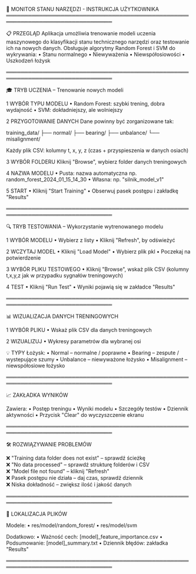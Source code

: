 🔧 MONITOR STANU NARZĘDZI - INSTRUKCJA UŻYTKOWNIKA
═══════════════════════════════════════════════════════════════════════════════

📋 PRZEGLĄD
Aplikacja umożliwia trenowanie modeli uczenia maszynowego do klasyfikacji stanu technicznego narzędzi oraz testowanie ich na nowych danych. Obsługuje algorytmy Random Forest i SVM do wykrywania:
• Stanu normalnego
• Niewyważenia
• Niewspółosiowości
• Uszkodzeń łożysk

═══════════════════════════════════════════════════════════════════════════════

🎓 TRYB UCZENIA – Trenowanie nowych modeli

1 WYBÓR TYPU MODELU
   • Random Forest: szybki trening, dobra wydajność
   • SVM: dokładniejszy, ale wolniejszy

2 PRZYGOTOWANIE DANYCH
   Dane powinny być zorganizowane tak:

   training_data/
   ├── normal/
   ├── bearing/
   ├── unbalance/
   └── misalignment/

   Każdy plik CSV: kolumny t, x, y, z (czas + przyspieszenia w danych osiach)

3 WYBÓR FOLDERU
   Kliknij "Browse", wybierz folder danych treningowych

4 NAZWA MODELU
   • Pusta: nazwa automatyczna np. random_forest_2024_01_15_14_30
   • Własna: np. "silnik_model_v1"

5 START
   • Kliknij "Start Training"
   • Obserwuj pasek postępu i zakładkę "Results"

═══════════════════════════════════════════════════════════════════════════════

🔍 TRYB TESTOWANIA – Wykorzystanie wytrenowanego modelu

1 WYBÓR MODELU
   • Wybierz z listy
   • Kliknij "Refresh", by odświeżyć

2 WCZYTAJ MODEL
   • Kliknij "Load Model"
   • Wybierz plik pkl
   • Poczekaj na potwierdzenie

3 WYBÓR PLIKU TESTOWEGO
   • Kliknij "Browse", wskaż plik CSV (kolumny t,x,y,z jak w przypadku sygnałów treningowych)

4 TEST
   • Kliknij "Run Test"
   • Wyniki pojawią się w zakładce "Results"

═══════════════════════════════════════════════════════════════════════════════

📊 WIZUALIZACJA DANYCH TRENINGOWYCH

1 WYBÓR PLIKU
   • Wskaż plik CSV dla danych treningowych

2 WIZUALIZUJ
   • Wykresy parametrów dla wybranej osi

💡 TYPY Łożysk:
   • Normal – normalne / poprawne 
   • Bearing – zespute / wystepujące szumy
   • Unbalance – niewyważone łożysko
   • Misalignment – niewspółosiowe łożysko

═══════════════════════════════════════════════════════════════════════════════

📈 ZAKŁADKA WYNIKÓW

Zawiera:
• Postęp treningu
• Wyniki modelu
• Szczegóły testów
• Dziennik aktywności
• Przycisk "Clear" do wyczyszczenie ekranu

═══════════════════════════════════════════════════════════════════════════════

🛠️ ROZWIĄZYWANIE PROBLEMÓW

❌ "Training data folder does not exist" – sprawdź ścieżkę  
❌ "No data processed" – sprawdź strukturę folderów i CSV  
❌ "Model file not found" – kliknij "Refresh"  
❌ Pasek postępu nie działa – daj czas, sprawdź dziennik  
❌ Niska dokładność – zwiększ ilość i jakość danych

═══════════════════════════════════════════════════════════════════════════════

📁 LOKALIZACJA PLIKÓW

Modele:
• res/model/random_forest/
• res/model/svm

Dodatkowo:
• Ważność cech: [model]_feature_importance.csv
• Podsumowanie: [model]_summary.txt
• Dziennik błędów: zakładka "Results"

═══════════════════════════════════════════════════════════════════════════════
